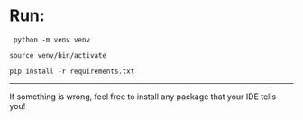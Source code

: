# Run:

``` python -m venv venv```

```source venv/bin/activate```

```pip install -r requirements.txt```

---


If something is wrong, feel free to install any package that your IDE tells you!

